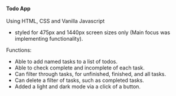 <b> Todo App </b> <br><br>
Using HTML, CSS and Vanilla Javascript

- styled for 475px and 1440px screen sizes only (Main focus was implementing functionality).

Functions: <br>

- Able to add named tasks to a list of todos.
- Able to check complete and incomplete of each task.
- Can filter through tasks, for unfinished, finished, and all tasks.
- Can delete a filter of tasks, such as completed tasks.
- Added a light and dark mode via a click of a button.
